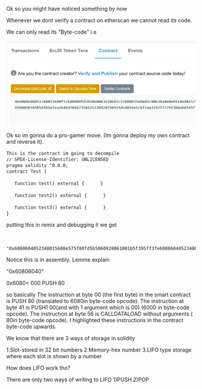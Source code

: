 Ok so you might have noticed something by now 

Whenever we dont verify a contract on etherscan we cannot read its code.

We can only read its "Byte-code" i.e

![alt text](image.png)

Ok so im gonna do a pro-gamer move.
(Im gonna deploy my own contract and reverse it).
```
This is the contract im going to decompile 
// SPDX-License-Identifier: UNLICENSED
pragma solidity ^0.8.0;
contract Test {  
    
   function test() external {      } 
     
   function test2() external {      }  
    
   function test3() external {      }  
}
```

putting this in remix and debugging it we get 
```

	"0x6080604052348015600e575f80fd5b5060928061001b5f395ff3fe6080604052348015600e575f80fd5b5060043610603a575f3560e01c80630a8e8e0114603e57806366e41cb7146046578063f8a8fd6d14604e575b5f80fd5b60446056565b005b604c6058565b005b6054605a565b005b565b565b56fea264697066735822122055ff0d48126e74afbf0e70a0c08e275f07cc72ba60bdfae4d80c346371101d6464736f6c63430008160033"

```

Notice this is in assembly.
Lemme explain 

"0x60806040"

0x6080= 000 PUSH 80

so basically The instruction at byte 00 (the first byte) in the smart contract is PUSH 80 (translated to 6080in byte-code opcode).
The instruction at byte 41 is PUSH1 00(and with 1 argument which is 00) (6000 in byte-code opcode).
The instruction at byte 56 is CALLDATALOAD without arguments ( 80in byte-code opcode). I highlighted these instructions in the contract byte-code upwards.

We know that there are 3 ways of storage in solidity

1.Slot-stored in 32 bit numbers
2.Memory-hex number
3.LIFO type storage where each slot is shown by a number

How does LIFO work tho?

There are only two ways of writing to LIFO
1)PUSH
2)POP
